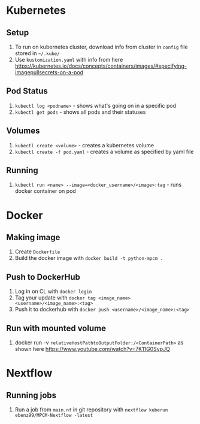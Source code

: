 # Kubernetes

## Setup
1. To run on kubernetes cluster, download info from cluster in `config` file stored in `~/.kube/`
2. Use `kustomization.yaml` with info from here https://kubernetes.io/docs/concepts/containers/images/#specifying-imagepullsecrets-on-a-pod

## Pod Status
1. `kubectl log <podname>` - shows what's going on in a specific pod
2. `kubectl get pods` - shows all pods and their statuses

## Volumes
1. `kubectl create <volume>` - creates a kubernetes volume
2. `kubectl create -f pod.yaml` - creates a volume as specified by yaml file

## Running
1. `kubectl run <name> --image=<docker_username>/<image>:tag` - runs docker container on pod


# Docker

## Making image
1. Create `Dockerfile`
2. Build the docker image with `docker build -t python-mpcm .`

## Push to DockerHub
1. Log in on CL with `docker login`
2. Tag your update with `docker tag <image_name> <username>/<image_name>:<tag>`
3. Push it to dockerhub with `docker push <username>/<image_name>:<tag>`

## Run with mounted volume
1. docker run -v `relativeHostPathtoOutputFolder:/<ContainerPath>` as shown here https://www.youtube.com/watch?v=7K11G0SypJQ


# Nextflow

## Running jobs
1. Run a job from `main.nf` in git repository with `nextflow kuberun ebenz99/MPCM-Nextflow -latest`
